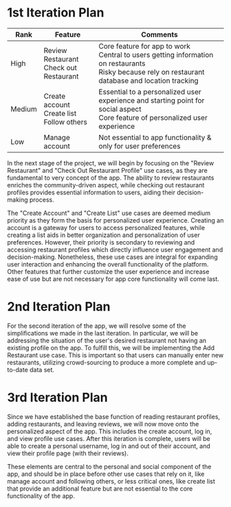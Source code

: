 # 1st Iteration Plan

| Rank   | Feature                                              | Comments                                                                                                                                                     |
|--------|------------------------------------------------------|--------------------------------------------------------------------------------------------------------------------------------------------------------------|
| High   | Review Restaurant <br/> Check out Restaurant         | Core feature for app to work <br/> Central to users getting information on restaurants <br/> Risky because rely on restaurant database and location tracking |
| Medium | Create account <br/> Create list <br/> Follow others | Essential to a personalized user experience and starting point for social aspect <br/> Core feature of personalized user experience                          |
| Low    | Manage account                                       | Not essential to app functionality & only for user preferences                                                                                               |

In the next stage of the project, we will begin by focusing on the "Review Restaurant" and 
"Check Out Restaurant Profile" use cases, as they are fundamental to very 
concept of the app. The ability to review restaurants enriches the community-driven 
aspect, while checking out restaurant profiles provides essential information to 
users, aiding their decision-making process. 

The "Create Account" and "Create List" use cases are deemed 
medium priority as they form the basis for personalized user experience. 
Creating an account is a gateway for users to access personalized features, 
while creating a list aids in better organization and personalization of user 
preferences. However, their priority is secondary to reviewing and accessing 
restaurant profiles which directly influence user engagement and decision-making.
Nonetheless, these use cases are integral for expanding user interaction and
enhancing the overall functionality of the platform. Other features that 
further customize the user experience and increase ease of use but are not 
necessary for app core functionality will come last.

# 2nd Iteration Plan

For the second iteration of the app, we will resolve some of the simplifications we made in the last iteration.
In particular, we will be addressing the situation of the user's desired restaurant not having
an existing profile on the app. To fulfill this, we will be implementing the Add Restaurant use case.
This is important so that users can manually enter new restaurants, utilizing crowd-sourcing to produce 
a more complete and up-to-date data set.

# 3rd Iteration Plan

Since we have established the base function of reading restaurant profiles, adding restaurants, and leaving reviews, 
we will now move onto the personalized aspect of the app. This includes the create account, log in, and view profile
use cases. After this iteration is complete, users will be able to create a personal username, log in and out of their account, 
and view their profile page (with their reviews).

These elements are central to the personal and social component of the app, and should be in place before other use
cases that rely on it, like manage account and following others, or less critical ones, like create list 
that provide an additional feature but are not essential to the core functionality of the app.
